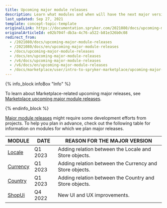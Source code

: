 ```yaml
---
title: Upcoming major module releases
description: Learn what modules and when will have the next major versions release
last_updated: Sep 27, 2021
template: concept-topic-template
originalLink: https://documentation.spryker.com/2021080/docs/upcoming-major-module-releases
originalArticleId: e02b704f-db3a-4c76-a522-b81e326b0c08
redirect_from:
  - /2021080/docs/upcoming-major-module-releases
  - /2021080/docs/en/upcoming-major-module-releases
  - /docs/upcoming-major-module-releases
  - /docs/en/upcoming-major-module-releases
  - /v6/docs/upcoming-major-module-releases
  - /v6/docs/en/upcoming-major-module-releases
  - /docs/marketplace/user/intro-to-spryker-marketplace/upcoming-major-module-releases.html
---
```


{% info_block infoBox "Info" %}

To learn about Marketplace-related upcoming major releases, see [Marketplace upcoming major module releases](/docs/marketplace/user/intro-to-spryker-marketplace/upcoming-major-module-releases.html).

{% endinfo_block %}

[Major module releases](/docs/scos/dev/architecture/module-api/semantic-versioning-major-vs.-minor-vs.-patch-release.html) might require some development efforts from projects. To help you plan in advance, check out the following table for information on modules for which we plan major releases.

| MODULE | DATE | REASON FOR THE MAJOR VERSION |
| --- | --- | --- |
| [Locale](https://github.com/spryker/locale) | Q1 2023 | Adding relation between the Locale and Store objects. |
| [Currency](https://github.com/spryker/currency) | Q1 2023 | Adding relation between the Currency and Store objects. |
| [Country](https://github.com/spryker/country) | Q1 2023 | Adding relation between the Country and Store objects. |
| [ShopUi](https://github.com/spryker-shop/shop-ui) | Q4 2022 | New UI and UX improvements. |


